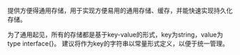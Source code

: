 提供方便得通用存储，用于实现方便易用的通用存储、缓存，并能快速实现持久化存储。

为了通用起见，所有的存储都是基于key-value的形式，key为string，value为type interface{}。
建议将作为key的字符串以常量形式定义，以便于统一管理。